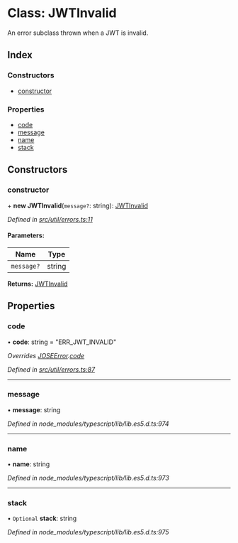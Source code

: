# Class: JWTInvalid

An error subclass thrown when a JWT is invalid.

## Index

### Constructors

* [constructor](_util_errors_.jwtinvalid.md#constructor)

### Properties

* [code](_util_errors_.jwtinvalid.md#code)
* [message](_util_errors_.jwtinvalid.md#message)
* [name](_util_errors_.jwtinvalid.md#name)
* [stack](_util_errors_.jwtinvalid.md#stack)

## Constructors

### constructor

\+ **new JWTInvalid**(`message?`: string): [JWTInvalid](_util_errors_.jwtinvalid.md)

*Defined in [src/util/errors.ts:11](https://github.com/panva/jose/blob/v3.4.0/src/util/errors.ts#L11)*

#### Parameters:

Name | Type |
------ | ------ |
`message?` | string |

**Returns:** [JWTInvalid](_util_errors_.jwtinvalid.md)

## Properties

### code

•  **code**: string = "ERR\_JWT\_INVALID"

*Overrides [JOSEError](_util_errors_.joseerror.md).[code](_util_errors_.joseerror.md#code)*

*Defined in [src/util/errors.ts:87](https://github.com/panva/jose/blob/v3.4.0/src/util/errors.ts#L87)*

___

### message

•  **message**: string

*Defined in node_modules/typescript/lib/lib.es5.d.ts:974*

___

### name

•  **name**: string

*Defined in node_modules/typescript/lib/lib.es5.d.ts:973*

___

### stack

• `Optional` **stack**: string

*Defined in node_modules/typescript/lib/lib.es5.d.ts:975*
